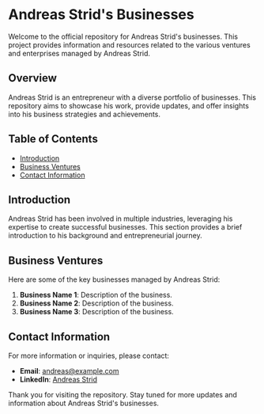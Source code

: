 # Andreas Strid's Businesses

Welcome to the official repository for Andreas Strid's businesses. This project provides information and resources related to the various ventures and enterprises managed by Andreas Strid.

## Overview

Andreas Strid is an entrepreneur with a diverse portfolio of businesses. This repository aims to showcase his work, provide updates, and offer insights into his business strategies and achievements.

## Table of Contents

- [Introduction](#introduction)
- [Business Ventures](#business-ventures)
- [Contact Information](#contact-information)

## Introduction

Andreas Strid has been involved in multiple industries, leveraging his expertise to create successful businesses. This section provides a brief introduction to his background and entrepreneurial journey.

## Business Ventures

Here are some of the key businesses managed by Andreas Strid:

1. **Business Name 1**: Description of the business.
2. **Business Name 2**: Description of the business.
3. **Business Name 3**: Description of the business.

## Contact Information

For more information or inquiries, please contact:

- **Email**: [andreas@example.com](mailto:andreas@example.com)
- **LinkedIn**: [Andreas Strid](https://www.linkedin.com/in/andreasstrid)

Thank you for visiting the repository. Stay tuned for more updates and information about Andreas Strid's businesses.
